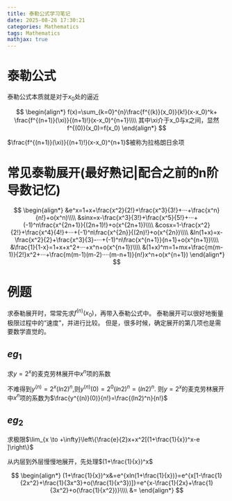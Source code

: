 ```yaml
---
title: 泰勒公式学习笔记
date: 2025-08-26 17:30:21
categories: Mathematics
tags: Mathematics
mathjax: true
---
```


# 泰勒公式

泰勒公式本质就是对于$x_0$处的逼近

$$
\begin{align*}
    f(x)=\sum_{k=0}^{n}\frac{f^{(k)}(x_0)}{k!}(x-x_0)^k+ \frac{f^{(n+1)}(\xi)}{(n+1)!}(x-x_0)^{n+1}\\\\
    其中\xi介于x_0与x之间，显然f^{(0)}(x_0)=f(x_0)
\end{align*}
$$
 
$\frac{f^{(n+1)}(\xi)}{(n+1)!}(x-x_0)^{n+1}$被称为拉格朗日余项

# 常见泰勒展开(最好熟记|配合之前的n阶导数记忆)

$$
\begin{align*}
    &e^x=1+x+\frac{x^2}{2!}+\frac{x^3}{3!}+···+\frac{x^n}{n!}+o(x^n)\\\\
    &sinx=x-\frac{x^3}{3!}+\frac{x^5}{5!}+···+(-1)^n\frac{x^{2n+1}}{(2n+1)!}+o(x^{2n+1})\\\\
    &cosx=1-\frac{x^2}{2!}+\frac{x^4}{4!}+···+(-1)^n\frac{x^{2n}}{(2n)!}+o(x^{2n})\\\\
    &ln(1+x)=x-\frac{x^2}{2}+\frac{x^3}{3}-···+(-1)^n\frac{x^{n+1}}{n+1}+o(x^{n+1})\\\\
    &\frac{1}{1-x}=1+x+x^2+···+x^n+o(x^{n+1})\\\\
    &(1+x)^m=1+mx+\frac{m(m-1)}{2!}x^2+···+\frac{m(m-1)(m-2)····(m-n+1)}{n!}x^n+o(x^{n+1})
\end{align*}
$$

# 例题

求泰勒展开时，常常先求$f^{(n)}(x_0)$，再带入泰勒公式中。
泰勒展开可以很好地衡量极限过程中的“速度”，并进行比较。
但是，很多时候，确定展开的第几项也是需要数学直觉的。

## $eg_1$

求$y=2^x$的麦克劳林展开中$x^n$项的系数

不难得到$y^{(n)}=2^x(ln2)^n$,则$y^{(n)}(0)=2^0(ln2)^n=(ln2)^n$.
则$y=2^x$的麦克劳林展开中$x^n$项的系数为$\frac{y^{(n)}(0)}{n!}=\frac{(ln2)^n}{n!}$

## $eg_2$

求极限$\lim_{x \to +\infty}\left\{\frac{e}{2}x+x^2[(1+\frac{1}{x})^x-e ]\right\}$

从内层到外层慢慢地展开，先处理$(1+\frac{1}{x})^x$

$$
\begin{align*}
    (1+\frac{1}{x})^x&=e^{xln(1+\frac{1}{x})}=e^{x[1-\frac{1}{2x^2}+\frac{1}{3x^3}+o(\frac{1}{x^3})]}=e^{x-\frac{1}{2x}+\frac{1}{3x^2}+o(\frac{1}{x^2})}\\\\
    &=
\end{align*}
$$
